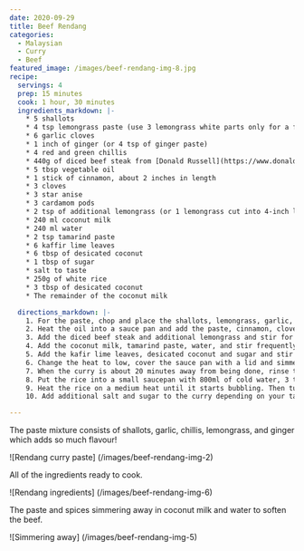 ```yaml
---
date: 2020-09-29
title: Beef Rendang
categories:
  - Malaysian
  - Curry
  - Beef
featured_image: /images/beef-rendang-img-8.jpg
recipe:
  servings: 4
  prep: 15 minutes
  cook: 1 hour, 30 minutes
  ingredients_markdown: |-
    * 5 shallots
    * 4 tsp lemongrass paste (use 3 lemongrass white parts only for a fresher flavour)
    * 6 garlic cloves 
    * 1 inch of ginger (or 4 tsp of ginger paste)
    * 4 red and green chillis
    * 440g of diced beef steak from [Donald Russell](https://www.donaldrussell.com/diced-beef-steak.html)
    * 5 tbsp vegetable oil
    * 1 stick of cinnamon, about 2 inches in length
    * 3 cloves
    * 3 star anise
    * 3 cardamom pods
    * 2 tsp of additional lemongrass (or 1 lemongrass cut into 4-inch lengths and pounded)
    * 240 ml coconut milk
    * 240 ml water
    * 2 tsp tamarind paste
    * 6 kaffir lime leaves
    * 6 tbsp of desicated coconut 
    * 1 tbsp of sugar
    * salt to taste 
    * 250g of white rice
    * 3 tbsp of desicated coconut
    * The remainder of the coconut milk 

  directions_markdown: |-
    1. For the paste, chop and place the shallots, lemongrass, garlic, ginger and chillis into a food processor and process until very finely chopped.
    2. Heat the oil into a sauce pan and add the paste, cinnamon, cloves, star anise and cardamom. Stir until aromatic. 
    3. Add the diced beef steak and additional lemongrass and stir for 1 minute.
    4. Add the coconut milk, tamarind paste, water, and stir frequently on a medium heat until the beef is almost cooked. 
    5. Add the kafir lime leaves, desicated coconut and sugar and stir until well blended.
    6. Change the heat to low, cover the sauce pan with a lid and simmer for 1.5 hours.
    7. When the curry is about 20 minutes away from being done, rinse the white rice in a sieve under a tap to remove excess starch.
    8. Put the rice into a small saucepan with 800ml of cold water, 3 tbsp of desicated coconut and the remainder of the coconut milk.
    9. Heat the rice on a medium heat until it starts bubbling. Then turn the heat down to the lowest setting, cover, and cook until the water is gone.
    10. Add additional salt and sugar to the curry depending on your taste and serve.

---
```

The paste mixture consists of shallots, garlic, chillis, lemongrass, and ginger which adds so much flavour!

![Rendang curry paste] (/images/beef-rendang-img-2)

All of the ingredients ready to cook.

![Rendang ingredients] (/images/beef-rendang-img-6)

The paste and spices simmering away in coconut milk and water to soften the beef.

![Simmering away] (/images/beef-rendang-img-5)
